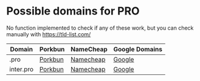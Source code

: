 # Possible domains for PRO

No function implemented to check if any of these work, but you can check manually with https://tld-list.com/

| Domain | Porkbun | NameCheap | Google Domains |
|---|---|---|---|
| .pro | [Porkbun](https://porkbun.com/checkout/search?prb=e814663da1&tlds=&idnLanguage=&search=search&q=.pro) | [Namecheap](https://www.namecheap.com/domains/registration/results/?domain=.pro) | [Google](https://domains.google.com/registrar/search?searchTerm=.pro) |
| inter.pro | [Porkbun](https://porkbun.com/checkout/search?prb=e814663da1&tlds=&idnLanguage=&search=search&q=inter.pro) | [Namecheap](https://www.namecheap.com/domains/registration/results/?domain=inter.pro) | [Google](https://domains.google.com/registrar/search?searchTerm=inter.pro) |

